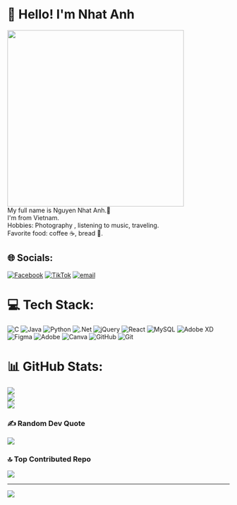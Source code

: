 <h1 align="left">🚀 Hello! I'm Nhat Anh</h1>
<div align="left;">
  <img src="https://media1.giphy.com/media/v1.Y2lkPTc5MGI3NjExdHhhaXJzZWVyOGloZ3EwZXk5ZWpjbWRkeHFobHZjeXFocndnejI5NiZlcD12MV9pbnRlcm5hbF9naWZfYnlfaWQmY3Q9Zw/SWoSkN6DxTszqIKEqv/giphy.gif" width="400" />
</div>
My full name is Nguyen Nhat Anh.🧒<br>I'm from Vietnam. <br>Hobbies: Photography , listening to music, traveling.<br>Favorite food: coffee ☕, bread 🥖. 


## 🌐 Socials:
[![Facebook](https://img.shields.io/badge/Facebook-%231877F2.svg?logo=Facebook&logoColor=white)](https://facebook.com/https://www.facebook.com/nnanh.nguyen.14) [![TikTok](https://img.shields.io/badge/TikTok-%23000000.svg?logo=TikTok&logoColor=white)](https://tiktok.com/@https://www.tiktok.com/@anhthonghiepdu?lang=vi-VN) [![email](https://img.shields.io/badge/Email-D14836?logo=gmail&logoColor=white)](mailto:nnhatanh487@gmail.com) 

# 💻 Tech Stack:
![C](https://img.shields.io/badge/c-%2300599C.svg?style=for-the-badge&logo=c&logoColor=white) ![Java](https://img.shields.io/badge/java-%23ED8B00.svg?style=for-the-badge&logo=openjdk&logoColor=white) ![Python](https://img.shields.io/badge/python-3670A0?style=for-the-badge&logo=python&logoColor=ffdd54) ![.Net](https://img.shields.io/badge/.NET-5C2D91?style=for-the-badge&logo=.net&logoColor=white) ![jQuery](https://img.shields.io/badge/jquery-%230769AD.svg?style=for-the-badge&logo=jquery&logoColor=white) ![React](https://img.shields.io/badge/react-%2320232a.svg?style=for-the-badge&logo=react&logoColor=%2361DAFB)  ![MySQL](https://img.shields.io/badge/mysql-4479A1.svg?style=for-the-badge&logo=mysql&logoColor=white) ![Adobe XD](https://img.shields.io/badge/Adobe%20XD-470137?style=for-the-badge&logo=Adobe%20XD&logoColor=#FF61F6) ![Figma](https://img.shields.io/badge/figma-%23F24E1E.svg?style=for-the-badge&logo=figma&logoColor=white) ![Adobe](https://img.shields.io/badge/adobe-%23FF0000.svg?style=for-the-badge&logo=adobe&logoColor=white) ![Canva](https://img.shields.io/badge/Canva-%2300C4CC.svg?style=for-the-badge&logo=Canva&logoColor=white) ![GitHub](https://img.shields.io/badge/github-%23121011.svg?style=for-the-badge&logo=github&logoColor=white) ![Git](https://img.shields.io/badge/git-%23F05033.svg?style=for-the-badge&logo=git&logoColor=white)
# 📊 GitHub Stats:
![](https://github-readme-stats.vercel.app/api?username=Nhatanh202&theme=dark&hide_border=false&include_all_commits=false&count_private=false)<br/>
![](https://nirzak-streak-stats.vercel.app/?user=Nhatanh202&theme=dark&hide_border=false)<br/>
![](https://github-readme-stats.vercel.app/api/top-langs/?username=Nhatanh202&theme=dark&hide_border=false&include_all_commits=false&count_private=false&layout=compact)

### ✍️ Random Dev Quote
![](https://quotes-github-readme.vercel.app/api?type=horizontal&theme=radical)

### 🔝 Top Contributed Repo
![](https://github-contributor-stats.vercel.app/api?username=Nhatanh202&limit=5&theme=dark&combine_all_yearly_contributions=true)

---
[![](https://visitcount.itsvg.in/api?id=Nhatanh202&icon=0&color=0)](https://visitcount.itsvg.in)

<!-- Proudly created with GPRM ( https://gprm.itsvg.in ) -->
